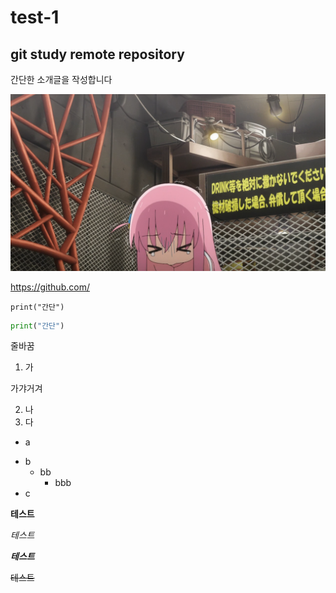 # test-1
git study remote repository
---
간단한 소개글을 작성합니다

![테스트 이미지](./스크린샷_20221210_024017.png)

<https://github.com/>

`print("간단")`

```Python
print("간단")
```

줄바꿈

1. 가

가갸거겨

2. 나
3. 다

+ a
- b
  - bb
      - bbb
- c

**테스트**

*테스트*

***테스트***

~~테스트~~
